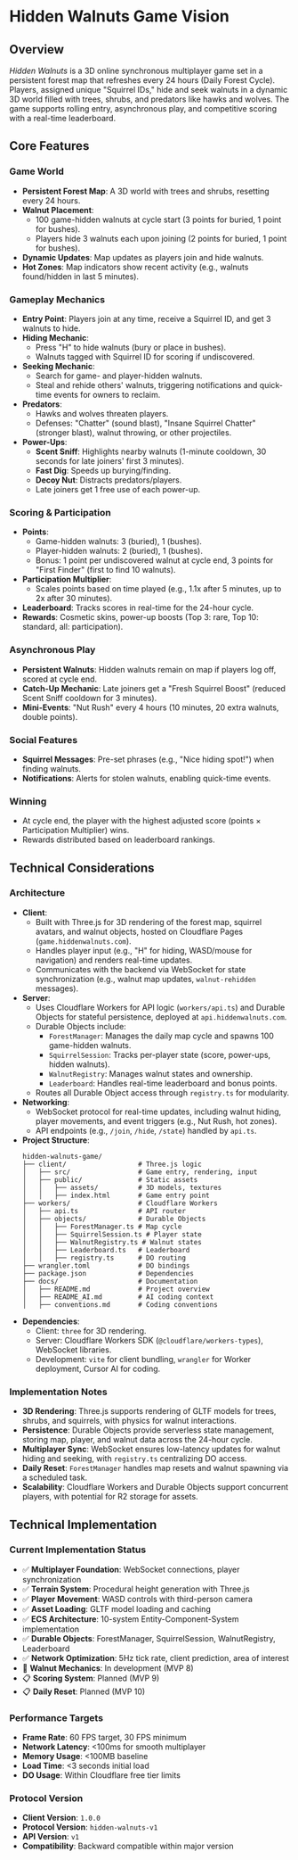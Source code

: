 # Hidden Walnuts Game Vision

## Overview
*Hidden Walnuts* is a 3D online synchronous multiplayer game set in a persistent forest map that refreshes every 24 hours (Daily Forest Cycle). Players, assigned unique "Squirrel IDs," hide and seek walnuts in a dynamic 3D world filled with trees, shrubs, and predators like hawks and wolves. The game supports rolling entry, asynchronous play, and competitive scoring with a real-time leaderboard.

## Core Features

### Game World
- **Persistent Forest Map**: A 3D world with trees and shrubs, resetting every 24 hours.
- **Walnut Placement**:
  - 100 game-hidden walnuts at cycle start (3 points for buried, 1 point for bushes).
  - Players hide 3 walnuts each upon joining (2 points for buried, 1 point for bushes).
- **Dynamic Updates**: Map updates as players join and hide walnuts.
- **Hot Zones**: Map indicators show recent activity (e.g., walnuts found/hidden in last 5 minutes).

### Gameplay Mechanics
- **Entry Point**: Players join at any time, receive a Squirrel ID, and get 3 walnuts to hide.
- **Hiding Mechanic**:
  - Press "H" to hide walnuts (bury or place in bushes).
  - Walnuts tagged with Squirrel ID for scoring if undiscovered.
- **Seeking Mechanic**:
  - Search for game- and player-hidden walnuts.
  - Steal and rehide others' walnuts, triggering notifications and quick-time events for owners to reclaim.
- **Predators**:
  - Hawks and wolves threaten players.
  - Defenses: "Chatter" (sound blast), "Insane Squirrel Chatter" (stronger blast), walnut throwing, or other projectiles.
- **Power-Ups**:
  - **Scent Sniff**: Highlights nearby walnuts (1-minute cooldown, 30 seconds for late joiners' first 3 minutes).
  - **Fast Dig**: Speeds up burying/finding.
  - **Decoy Nut**: Distracts predators/players.
  - Late joiners get 1 free use of each power-up.

### Scoring & Participation
- **Points**:
  - Game-hidden walnuts: 3 (buried), 1 (bushes).
  - Player-hidden walnuts: 2 (buried), 1 (bushes).
  - Bonus: 1 point per undiscovered walnut at cycle end, 3 points for "First Finder" (first to find 10 walnuts).
- **Participation Multiplier**:
  - Scales points based on time played (e.g., 1.1x after 5 minutes, up to 2x after 30 minutes).
- **Leaderboard**: Tracks scores in real-time for the 24-hour cycle.
- **Rewards**: Cosmetic skins, power-up boosts (Top 3: rare, Top 10: standard, all: participation).

### Asynchronous Play
- **Persistent Walnuts**: Hidden walnuts remain on map if players log off, scored at cycle end.
- **Catch-Up Mechanic**: Late joiners get a "Fresh Squirrel Boost" (reduced Scent Sniff cooldown for 3 minutes).
- **Mini-Events**: "Nut Rush" every 4 hours (10 minutes, 20 extra walnuts, double points).

### Social Features
- **Squirrel Messages**: Pre-set phrases (e.g., "Nice hiding spot!") when finding walnuts.
- **Notifications**: Alerts for stolen walnuts, enabling quick-time events.

### Winning
- At cycle end, the player with the highest adjusted score (points × Participation Multiplier) wins.
- Rewards distributed based on leaderboard rankings.

## Technical Considerations

### Architecture
- **Client**:
  - Built with Three.js for 3D rendering of the forest map, squirrel avatars, and walnut objects, hosted on Cloudflare Pages (`game.hiddenwalnuts.com`).
  - Handles player input (e.g., "H" for hiding, WASD/mouse for navigation) and renders real-time updates.
  - Communicates with the backend via WebSocket for state synchronization (e.g., walnut map updates, `walnut-rehidden` messages).
- **Server**:
  - Uses Cloudflare Workers for API logic (`workers/api.ts`) and Durable Objects for stateful persistence, deployed at `api.hiddenwalnuts.com`.
  - Durable Objects include:
    - `ForestManager`: Manages the daily map cycle and spawns 100 game-hidden walnuts.
    - `SquirrelSession`: Tracks per-player state (score, power-ups, hidden walnuts).
    - `WalnutRegistry`: Manages walnut states and ownership.
    - `Leaderboard`: Handles real-time leaderboard and bonus points.
  - Routes all Durable Object access through `registry.ts` for modularity.
- **Networking**:
  - WebSocket protocol for real-time updates, including walnut hiding, player movements, and event triggers (e.g., Nut Rush, hot zones).
  - API endpoints (e.g., `/join`, `/hide`, `/state`) handled by `api.ts`.
- **Project Structure**:
  ```
  hidden-walnuts-game/
  ├── client/                  # Three.js logic
  │   ├── src/                 # Game entry, rendering, input
  │   ├── public/              # Static assets
  │   │   ├── assets/          # 3D models, textures
  │   │   ├── index.html       # Game entry point
  ├── workers/                 # Cloudflare Workers
  │   ├── api.ts               # API router
  │   ├── objects/             # Durable Objects
  │   │   ├── ForestManager.ts # Map cycle
  │   │   ├── SquirrelSession.ts # Player state
  │   │   ├── WalnutRegistry.ts # Walnut states
  │   │   ├── Leaderboard.ts   # Leaderboard
  │   │   ├── registry.ts      # DO routing
  ├── wrangler.toml            # DO bindings
  ├── package.json             # Dependencies
  ├── docs/                    # Documentation
  │   ├── README.md            # Project overview
  │   ├── README_AI.md         # AI coding context
  │   ├── conventions.md       # Coding conventions
  ```
- **Dependencies**:
  - Client: `three` for 3D rendering.
  - Server: Cloudflare Workers SDK (`@cloudflare/workers-types`), WebSocket libraries.
  - Development: `vite` for client bundling, `wrangler` for Worker deployment, Cursor AI for coding.

### Implementation Notes
- **3D Rendering**: Three.js supports rendering of GLTF models for trees, shrubs, and squirrels, with physics for walnut interactions.
- **Persistence**: Durable Objects provide serverless state management, storing map, player, and walnut data across the 24-hour cycle.
- **Multiplayer Sync**: WebSocket ensures low-latency updates for walnut hiding and seeking, with `registry.ts` centralizing DO access.
- **Daily Reset**: `ForestManager` handles map resets and walnut spawning via a scheduled task.
- **Scalability**: Cloudflare Workers and Durable Objects support concurrent players, with potential for R2 storage for assets.

## Technical Implementation

### Current Implementation Status
- ✅ **Multiplayer Foundation**: WebSocket connections, player synchronization
- ✅ **Terrain System**: Procedural height generation with Three.js
- ✅ **Player Movement**: WASD controls with third-person camera
- ✅ **Asset Loading**: GLTF model loading and caching
- ✅ **ECS Architecture**: 10-system Entity-Component-System implementation
- ✅ **Durable Objects**: ForestManager, SquirrelSession, WalnutRegistry, Leaderboard
- ✅ **Network Optimization**: 5Hz tick rate, client prediction, area of interest
- 🔄 **Walnut Mechanics**: In development (MVP 8)
- 📋 **Scoring System**: Planned (MVP 9)
- 📋 **Daily Reset**: Planned (MVP 10)

### Performance Targets
- **Frame Rate**: 60 FPS target, 30 FPS minimum
- **Network Latency**: <100ms for smooth multiplayer
- **Memory Usage**: <100MB baseline
- **Load Time**: <3 seconds initial load
- **DO Usage**: Within Cloudflare free tier limits

### Protocol Version
- **Client Version**: `1.0.0`
- **Protocol Version**: `hidden-walnuts-v1`
- **API Version**: `v1`
- **Compatibility**: Backward compatible within major version 